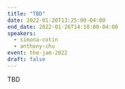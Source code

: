 ```yaml
---
title: "TBD"
date: 2022-01-26T13:25:00-04:00
end_date: 2022-01-26T14:10:00-04:00
speakers:
  - simona-cotin
  - anthony-chu
event: the-jam-2022
draft: false
---
```


TBD
